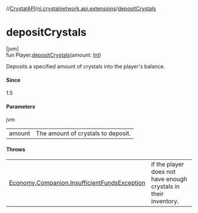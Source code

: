 //[CrystalAPI](../../index.md)/[nl.crystalnetwork.api.extensions](index.md)/[depositCrystals](deposit-crystals.md)

# depositCrystals

[jvm]\
fun Player.[depositCrystals](deposit-crystals.md)(amount: [Int](https://kotlinlang.org/api/latest/jvm/stdlib/kotlin/-int/index.html))

Deposits a specified amount of crystals into the player's balance.

#### Since

1.5

#### Parameters

jvm

| | |
|---|---|
| amount | The amount of crystals to deposit. |

#### Throws

| | |
|---|---|
| [Economy.Companion.InsufficientFundsException](../nl.crystalnetwork.api/-economy/-companion/-insufficient-funds-exception/index.md) | if the player does not have enough crystals in their inventory. |
